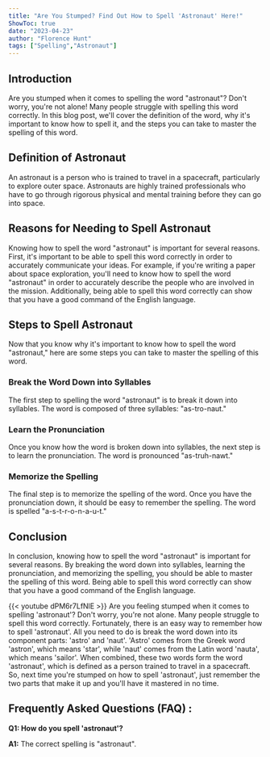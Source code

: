 ```yaml
---
title: "Are You Stumped? Find Out How to Spell 'Astronaut' Here!"
ShowToc: true 
date: "2023-04-23"
author: "Florence Hunt" 
tags: ["Spelling","Astronaut"]
---
```

## Introduction

Are you stumped when it comes to spelling the word "astronaut"? Don't worry, you're not alone! Many people struggle with spelling this word correctly. In this blog post, we'll cover the definition of the word, why it's important to know how to spell it, and the steps you can take to master the spelling of this word. 

## Definition of Astronaut

An astronaut is a person who is trained to travel in a spacecraft, particularly to explore outer space. Astronauts are highly trained professionals who have to go through rigorous physical and mental training before they can go into space. 

## Reasons for Needing to Spell Astronaut

Knowing how to spell the word "astronaut" is important for several reasons. First, it's important to be able to spell this word correctly in order to accurately communicate your ideas. For example, if you're writing a paper about space exploration, you'll need to know how to spell the word "astronaut" in order to accurately describe the people who are involved in the mission. Additionally, being able to spell this word correctly can show that you have a good command of the English language. 

## Steps to Spell Astronaut

Now that you know why it's important to know how to spell the word "astronaut," here are some steps you can take to master the spelling of this word. 

### Break the Word Down into Syllables

The first step to spelling the word "astronaut" is to break it down into syllables. The word is composed of three syllables: "as-tro-naut." 

### Learn the Pronunciation

Once you know how the word is broken down into syllables, the next step is to learn the pronunciation. The word is pronounced "as-truh-nawt." 

### Memorize the Spelling

The final step is to memorize the spelling of the word. Once you have the pronunciation down, it should be easy to remember the spelling. The word is spelled "a-s-t-r-o-n-a-u-t." 

## Conclusion

In conclusion, knowing how to spell the word "astronaut" is important for several reasons. By breaking the word down into syllables, learning the pronunciation, and memorizing the spelling, you should be able to master the spelling of this word. Being able to spell this word correctly can show that you have a good command of the English language.

{{< youtube dPM6r7LfNlE >}} 
Are you feeling stumped when it comes to spelling 'astronaut'? Don't worry, you're not alone. Many people struggle to spell this word correctly. Fortunately, there is an easy way to remember how to spell 'astronaut'. All you need to do is break the word down into its component parts: 'astro' and 'naut'. 'Astro' comes from the Greek word 'astron', which means 'star', while 'naut' comes from the Latin word 'nauta', which means 'sailor'. When combined, these two words form the word 'astronaut', which is defined as a person trained to travel in a spacecraft. So, next time you're stumped on how to spell 'astronaut', just remember the two parts that make it up and you'll have it mastered in no time.

## Frequently Asked Questions (FAQ) :
**Q1: How do you spell 'astronaut'?**

**A1:** The correct spelling is "astronaut".





